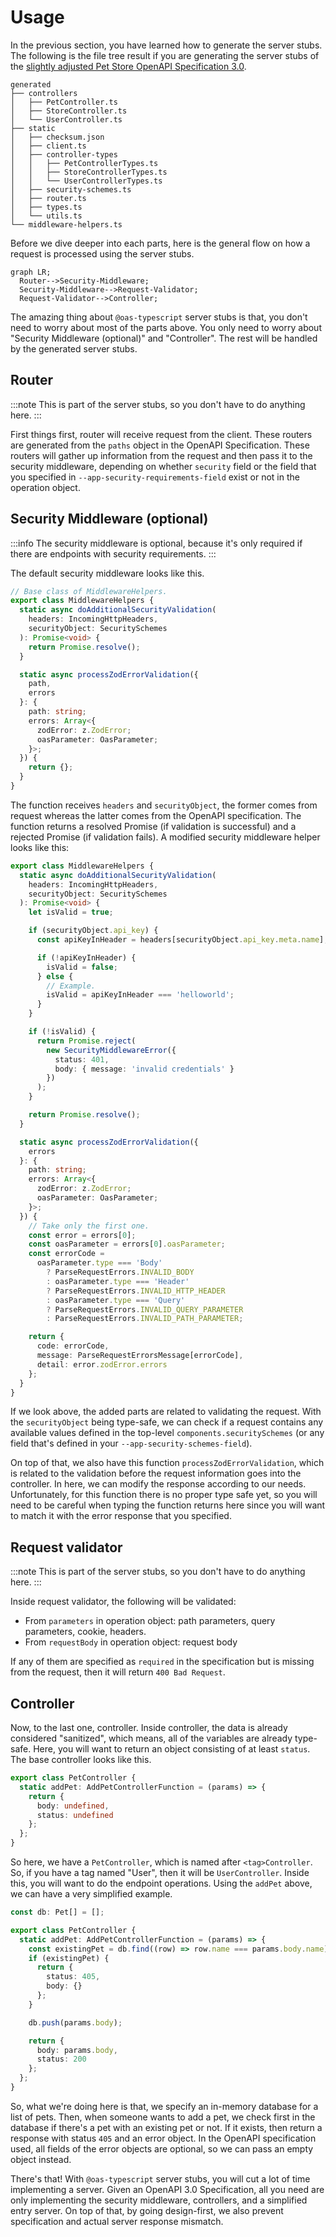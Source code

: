 ---
---

# Usage

In the previous section, you have learned how to generate the server stubs. The following is the file tree result if you are generating the server stubs of the [slightly adjusted Pet Store OpenAPI Specification 3.0](https://github.com/imballinst/oas-typescript/blob/main/packages/shared/src/openapi/api.json).

```
generated
├── controllers
│   ├── PetController.ts
│   ├── StoreController.ts
│   └── UserController.ts
├── static
│   ├── checksum.json
│   ├── client.ts
│   ├── controller-types
│   │   ├── PetControllerTypes.ts
│   │   ├── StoreControllerTypes.ts
│   │   └── UserControllerTypes.ts
│   ├── security-schemes.ts
│   ├── router.ts
│   ├── types.ts
│   └── utils.ts
└── middleware-helpers.ts
```

Before we dive deeper into each parts, here is the general flow on how a request is processed using the server stubs.

```mermaid
graph LR;
  Router-->Security-Middleware;
  Security-Middleware-->Request-Validator;
  Request-Validator-->Controller;
```

The amazing thing about `@oas-typescript` server stubs is that, you don't need to worry about most of the parts above. You only need to worry about "Security Middleware (optional)" and "Controller". The rest will be handled by the generated server stubs.

## Router

:::note
This is part of the server stubs, so you don't have to do anything here.
:::

First things first, router will receive request from the client. These routers are generated from the `paths` object in the OpenAPI Specification. These routers will gather up information from the request and then pass it to the security middleware, depending on whether `security` field or the field that you specified in `--app-security-requirements-field` exist or not in the operation object.

## Security Middleware (optional)

:::info
The security middleware is optional, because it's only required if there are endpoints with security requirements.
:::

The default security middleware looks like this.

<!--SNIPSTART middleware-helpers-vanilla-->
```ts
// Base class of MiddlewareHelpers.
export class MiddlewareHelpers {
  static async doAdditionalSecurityValidation(
    headers: IncomingHttpHeaders,
    securityObject: SecuritySchemes
  ): Promise<void> {
    return Promise.resolve();
  }

  static async processZodErrorValidation({
    path,
    errors
  }: {
    path: string;
    errors: Array<{
      zodError: z.ZodError;
      oasParameter: OasParameter;
    }>;
  }) {
    return {};
  }
}
```
<!--SNIPEND-->

The function receives `headers` and `securityObject`, the former comes from request whereas the latter comes from the OpenAPI specification. The function returns a resolved Promise (if validation is successful) and a rejected Promise (if validation fails). A modified security middleware helper looks like this:

<!--SNIPSTART middleware-helpers {"highlightedLines": "6-26"}-->
```ts {6-26}
export class MiddlewareHelpers {
  static async doAdditionalSecurityValidation(
    headers: IncomingHttpHeaders,
    securityObject: SecuritySchemes
  ): Promise<void> {
    let isValid = true;

    if (securityObject.api_key) {
      const apiKeyInHeader = headers[securityObject.api_key.meta.name];

      if (!apiKeyInHeader) {
        isValid = false;
      } else {
        // Example.
        isValid = apiKeyInHeader === 'helloworld';
      }
    }

    if (!isValid) {
      return Promise.reject(
        new SecurityMiddlewareError({
          status: 401,
          body: { message: 'invalid credentials' }
        })
      );
    }

    return Promise.resolve();
  }

  static async processZodErrorValidation({
    errors
  }: {
    path: string;
    errors: Array<{
      zodError: z.ZodError;
      oasParameter: OasParameter;
    }>;
  }) {
    // Take only the first one.
    const error = errors[0];
    const oasParameter = errors[0].oasParameter;
    const errorCode =
      oasParameter.type === 'Body'
        ? ParseRequestErrors.INVALID_BODY
        : oasParameter.type === 'Header'
        ? ParseRequestErrors.INVALID_HTTP_HEADER
        : oasParameter.type === 'Query'
        ? ParseRequestErrors.INVALID_QUERY_PARAMETER
        : ParseRequestErrors.INVALID_PATH_PARAMETER;

    return {
      code: errorCode,
      message: ParseRequestErrorsMessage[errorCode],
      detail: error.zodError.errors
    };
  }
}
```
<!--SNIPEND-->

If we look above, the added parts are related to validating the request. With the `securityObject` being type-safe, we can check if a request contains any available values defined in the top-level `components.securitySchemes` (or any field that's defined in your `--app-security-schemes-field`).

On top of that, we also have this function `processZodErrorValidation`, which is related to the validation before the request information goes into the controller. In here, we can modify the response according to our needs. Unfortunately, for this function there is no proper type safe yet, so you will need to be careful when typing the function returns here since you will want to match it with the error response that you specified.

## Request validator

:::note
This is part of the server stubs, so you don't have to do anything here.
:::

Inside request validator, the following will be validated:

- From `parameters` in operation object: path parameters, query parameters, cookie, headers.
- From `requestBody` in operation object: request body

If any of them are specified as `required` in the specification but is missing from the request, then it will return `400 Bad Request`.

## Controller

Now, to the last one, controller. Inside controller, the data is already considered "sanitized", which means, all of the variables are already type-safe. Here, you will want to return an object consisting of at least `status`. The base controller looks like this.

```ts
export class PetController {
  static addPet: AddPetControllerFunction = (params) => {
    return {
      body: undefined,
      status: undefined
    };
  };
}
```

So here, we have a `PetController`, which is named after `<tag>Controller`. So, if you have a tag named "User", then it will be `UserController`. Inside this, you will want to do the endpoint operations. Using the `addPet` above, we can have a very simplified example.

```ts
const db: Pet[] = [];

export class PetController {
  static addPet: AddPetControllerFunction = (params) => {
    const existingPet = db.find((row) => row.name === params.body.name);
    if (existingPet) {
      return {
        status: 405,
        body: {}
      };
    }

    db.push(params.body);

    return {
      body: params.body,
      status: 200
    };
  };
}
```

So, what we're doing here is that, we specify an in-memory database for a list of pets. Then, when someone wants to add a pet, we check first in the database if there's a pet with an existing pet or not. If it exists, then return a response with status `405` and an error object. In the OpenAPI specification used, all fields of the error objects are optional, so we can pass an empty object instead.

There's that! With `@oas-typescript` server stubs, you will cut a lot of time implementing a server. Given an OpenAPI 3.0 Specification, all you need are only implementing the security middleware, controllers, and a simplified entry server. On top of that, by going design-first, we also prevent specification and actual server response mismatch.
